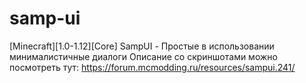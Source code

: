 # samp-ui
[Minecraft][1.0-1.12][Core] SampUI - Простые в использовании минималистичные диалоги
Описание со скриншотами можно посмотреть тут: https://forum.mcmodding.ru/resources/sampui.241/
